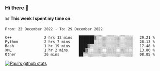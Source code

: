### Hi there 👋

📊 **This week I spent my time on**
<!--START_SECTION:waka-->

```text
From: 22 December 2022 - To: 29 December 2022

C++               2 hrs 12 mins   ███████▒░░░░░░░░░░░░░░░░░   29.21 %
Python            2 hrs 7 mins    ███████░░░░░░░░░░░░░░░░░░   28.13 %
Bash              1 hr 19 mins    ████▒░░░░░░░░░░░░░░░░░░░░   17.48 %
XML               1 hr 2 mins     ███▒░░░░░░░░░░░░░░░░░░░░░   13.80 %
Other             36 mins         ██░░░░░░░░░░░░░░░░░░░░░░░   08.05 %
```

<!--END_SECTION:waka-->


[![Paul's github stats](https://github-readme-stats.vercel.app/api?username=mickeyouyou&theme=dracula&show_icons=true)](https://github.com/anuraghazra/github-readme-stats)
